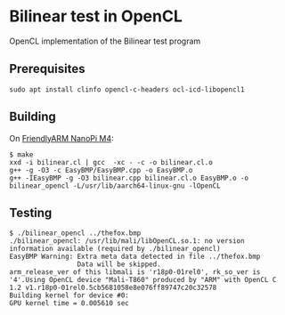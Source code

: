 # Bilinear test in OpenCL 

OpenCL implementation of the Bilinear test program

## Prerequisites

```
sudo apt install clinfo opencl-c-headers ocl-icd-libopencl1
```

## Building

On [FriendlyARM NanoPi M4](https://wiki.friendlyarm.com/wiki/index.php/NanoPi_M4):

```
$ make
xxd -i bilinear.cl | gcc  -xc - -c -o bilinear.cl.o
g++ -g -O3 -c EasyBMP/EasyBMP.cpp -o EasyBMP.o
g++ -IEasyBMP -g -O3 bilinear.cpp bilinear.cl.o EasyBMP.o -o bilinear_opencl -L/usr/lib/aarch64-linux-gnu -lOpenCL
```

## Testing

```
$ ./bilinear_opencl ../thefox.bmp 
./bilinear_opencl: /usr/lib/mali/libOpenCL.so.1: no version information available (required by ./bilinear_opencl)
EasyBMP Warning: Extra meta data detected in file ../thefox.bmp
                 Data will be skipped.
arm_release_ver of this libmali is 'r18p0-01rel0', rk_so_ver is '4'.Using OpenCL device "Mali-T860" produced by "ARM" with OpenCL C 1.2 v1.r18p0-01rel0.5cb5681058e8e076ff89747c20c32578
Building kernel for device #0:
GPU kernel time = 0.005610 sec
```

